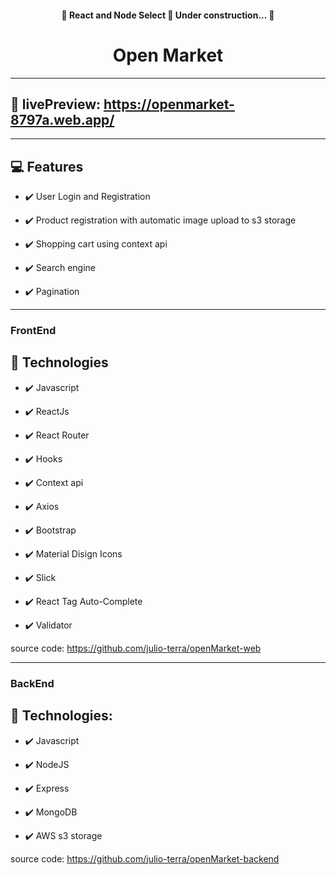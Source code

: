 
<h4 align="center"> 
	🚧  React and Node Select 🚀 Under construction...  🚧
</h4>

<h1 align="center">
Open Market
</h1>

<hr>

## 👀 livePreview: https://openmarket-8797a.web.app/
<hr>



## 💻 Features

- ✔️ User Login and Registration

- ✔️ Product registration with automatic image upload to s3 storage

- ✔️ Shopping cart using context api

- ✔️ Search engine

- ✔️ Pagination

<hr>



### FrontEnd

## 🚀 Technologies

- ✔️ Javascript

- ✔️ ReactJs

- ✔️ React Router

- ✔️ Hooks

- ✔️ Context api

- ✔️ Axios

- ✔️ Bootstrap

- ✔️ Material Disign Icons

- ✔️ Slick

- ✔️ React Tag Auto-Complete

- ✔️ Validator


source code:
  https://github.com/julio-terra/openMarket-web
  
  
  <hr>
  
  
  ### BackEnd
## 🚀 Technologies:

- ✔️ Javascript

- ✔️ NodeJS
 
- ✔️ Express

- ✔️ MongoDB

- ✔️ AWS s3 storage

source code:
  https://github.com/julio-terra/openMarket-backend

